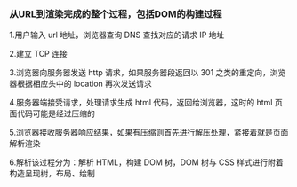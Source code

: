 ### 从URL到渲染完成的整个过程，包括DOM的构建过程

1.用户输入 url 地址，浏览器查询 DNS 查找对应的请求 IP 地址

2.建立 TCP 连接

3.浏览器向服务器发送 http 请求，如果服务器段返回以 301 之类的重定向，浏览器根据相应头中的 location 再次发送请求

4.服务器端接受请求，处理请求生成 html 代码，返回给浏览器，这时的 html 页面代码可能是经过压缩的

5.浏览器接收服务器响应结果，如果有压缩则首先进行解压处理，紧接着就是页面解析渲染

6.解析该过程分为：解析 HTML，构建 DOM 树，DOM 树与 CSS 样式进行附着构造呈现树，布局、绘制